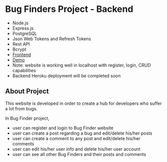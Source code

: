 # Bug Finders Project - Backend

- Node.js
- Express.js
- PostgreSQL
- Json Web Tokens and Refresh Tokens
- Rest API
- Bcrypt
- [Frontend](https://github.com/omerjava/bug-finders-frontend)
- [Demo](https://omerjava.github.io/bug-finders-frontend/)
- Note: website is working well in localhost with register, login, CRUD capabilities
- Backend Heroku deployment will be completed soon

## About Project

This website is developed in order to create a hub for developers who suffer a lot from bugs.

In Bug Finder project,

- user can register and login to Bug Finder website
- user can create a post regarding a bug and edit/delete his/her posts
- user can create a comment to any post and edit/delete his/her comments
- user can edit his/her user info and delete his/her user account
- user can see all other Bug Finders and their posts and comments
